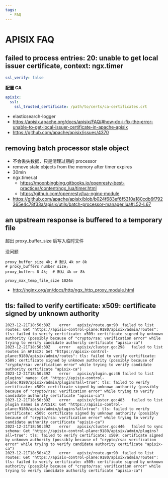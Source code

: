 ```yaml
---
tags:
  - FAQ
---
```


# APISIX FAQ

## failed to process entries: 20: unable to get local issuer certificate, context: ngx.timer

```yaml
ssl_verify: false
```

**配置 CA**

```yaml
apisix:
  ssl:
    ssl_trusted_certificate: /path/to/certs/ca-certificates.crt
```

- elasticsearch-logger
- https://apisix.apache.org/docs/apisix/FAQ/#how-do-i-fix-the-error-unable-to-get-local-issuer-certificate-in-apache-apisix
- https://github.com/apache/apisix/issues/4370

## removing batch processor stale object

- 不会丢失数据，只是清理过期的 processor
- remove stale objects from the memory after timer expires
- 30min
- ngx.timer.at
  - https://moonbingbing.gitbooks.io/openresty-best-practices/content/ngx_lua/timer.html
  - https://github.com/openresty/lua-nginx-module
- https://github.com/apache/apisix/blob/b024f683ef6f5310a180cdb6f792365e4c78f33a/apisix/utils/batch-processor-manager.lua#L52-L67

## an upstream response is buffered to a temporary file

超出 proxy_buffer_size 后写入临时文件

没问题

```
proxy_buffer_size 4k; # 默认 4k or 8k
# proxy_buffers number size;
proxy_buffers 8 4k;  # 默认 4k or 8k

proxy_max_temp_file_size 1024m
```

- http://nginx.org/en/docs/http/ngx_http_proxy_module.html

## tls: failed to verify certificate: x509: certificate signed by unknown authority

```
2023-12-21T18:50:39Z	error	apisix/route.go:90	failed to list routes: Get "https://apisix-control-plane:9180/apisix/admin/routes": tls: failed to verify certificate: x509: certificate signed by unknown authority (possibly because of "crypto/rsa: verification error" while trying to verify candidate authority certificate "apisix-ca")
2023-12-21T18:50:39Z	error	apisix/cluster.go:298	failed to list routes in APISIX: Get "https://apisix-control-plane:9180/apisix/admin/routes": tls: failed to verify certificate: x509: certificate signed by unknown authority (possibly because of "crypto/rsa: verification error" while trying to verify candidate authority certificate "apisix-ca")
2023-12-21T18:50:39Z	error	apisix/plugin.go:46	failed to list plugins' names: Get "https://apisix-control-plane:9180/apisix/admin/plugins?all=true": tls: failed to verify certificate: x509: certificate signed by unknown authority (possibly because of "crypto/rsa: verification error" while trying to verify candidate authority certificate "apisix-ca")
2023-12-21T18:50:39Z	error	apisix/cluster.go:483	failed to list plugin names in APISIX: Get "https://apisix-control-plane:9180/apisix/admin/plugins?all=true": tls: failed to verify certificate: x509: certificate signed by unknown authority (possibly because of "crypto/rsa: verification error" while trying to verify candidate authority certificate "apisix-ca")
2023-12-21T18:50:39Z	error	apisix/cluster.go:446	failed to sync schema: Get "https://apisix-control-plane:9180/apisix/admin/plugins?all=true": tls: failed to verify certificate: x509: certificate signed by unknown authority (possibly because of "crypto/rsa: verification error" while trying to verify candidate authority certificate "apisix-ca")
2023-12-21T18:50:41Z	error	apisix/route.go:90	failed to list routes: Get "https://apisix-control-plane:9180/apisix/admin/routes": tls: failed to verify certificate: x509: certificate signed by unknown authority (possibly because of "crypto/rsa: verification error" while trying to verify candidate authority certificate "apisix-ca")
```

